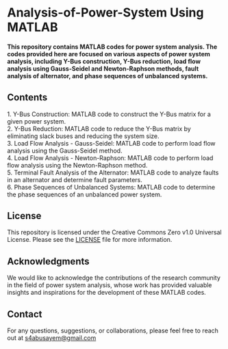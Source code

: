 # Analysis-of-Power-System Using MATLAB
<h4>This repository contains MATLAB codes for power system analysis. The codes provided here are focused on various aspects of power system analysis, including Y-Bus construction, Y-Bus reduction, load flow analysis using Gauss-Seidel and Newton-Raphson methods, fault analysis of alternator, and phase sequences of unbalanced systems.</h4>

<h2>Contents</h2>
1. Y-Bus Construction: MATLAB code to construct the Y-Bus matrix for a given power system.</br>
2. Y-Bus Reduction: MATLAB code to reduce the Y-Bus matrix by eliminating slack buses and reducing the system size.</br>
3. Load Flow Analysis - Gauss-Seidel: MATLAB code to perform load flow analysis using the Gauss-Seidel method.</br>
4. Load Flow Analysis - Newton-Raphson: MATLAB code to perform load flow analysis using the Newton-Raphson method.</br>
5. Terminal Fault Analysis of the Alternator: MATLAB code to analyze faults in an alternator and determine fault parameters.</br>
6. Phase Sequences of Unbalanced Systems: MATLAB code to determine the phase sequences of an unbalanced power system.</br>


## License
This repository is licensed under the Creative Commons Zero v1.0 Universal License. Please see the [LICENSE](LICENSE) file for more information.

<h2>Acknowledgments</h2>
We would like to acknowledge the contributions of the research community in the field of power system analysis, whose work has provided valuable insights and inspirations for the development of these MATLAB codes.

<h2>Contact</h2>
  <p>
    For any questions, suggestions, or collaborations, please feel free to reach out at  <a href="s4abusayem@gmail.com">s4abusayem@gmail.com</a>
  </p>
  
